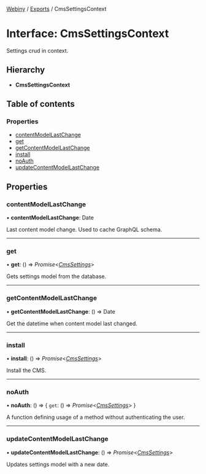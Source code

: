 [Webiny](../README.md) / [Exports](../modules.md) / CmsSettingsContext

# Interface: CmsSettingsContext

Settings crud in context.

## Hierarchy

* **CmsSettingsContext**

## Table of contents

### Properties

- [contentModelLastChange](cmssettingscontext.md#contentmodellastchange)
- [get](cmssettingscontext.md#get)
- [getContentModelLastChange](cmssettingscontext.md#getcontentmodellastchange)
- [install](cmssettingscontext.md#install)
- [noAuth](cmssettingscontext.md#noauth)
- [updateContentModelLastChange](cmssettingscontext.md#updatecontentmodellastchange)

## Properties

### contentModelLastChange

• **contentModelLastChange**: Date

Last content model change. Used to cache GraphQL schema.

___

### get

• **get**: () => *Promise*<[*CmsSettings*](cmssettings.md)\>

Gets settings model from the database.

___

### getContentModelLastChange

• **getContentModelLastChange**: () => Date

Get the datetime when content model last changed.

___

### install

• **install**: () => *Promise*<[*CmsSettings*](cmssettings.md)\>

Install the CMS.

___

### noAuth

• **noAuth**: () => { `get`: () => *Promise*<[*CmsSettings*](cmssettings.md)\>  }

A function defining usage of a method without authenticating the user.

___

### updateContentModelLastChange

• **updateContentModelLastChange**: () => *Promise*<[*CmsSettings*](cmssettings.md)\>

Updates settings model with a new date.
